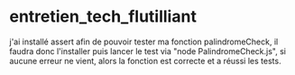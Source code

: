 # entretien_tech_flutilliant

j'ai installé assert afin de pouvoir tester ma fonction palindromeCheck, il faudra donc l'installer puis lancer le test via "node PalindromeCheck.js", si aucune erreur ne vient, alors la fonction est correcte et a réussi les tests.
